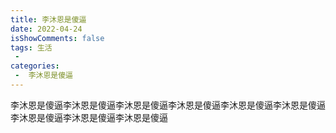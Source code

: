 ```yaml
---
title: 李沐恩是傻逼
date: 2022-04-24
isShowComments: false
tags: 生活
 - 
categories:
 -  李沐恩是傻逼
---
```

<!-- more --> 
李沐恩是傻逼李沐恩是傻逼李沐恩是傻逼李沐恩是傻逼李沐恩是傻逼李沐恩是傻逼李沐恩是傻逼李沐恩是傻逼李沐恩是傻逼